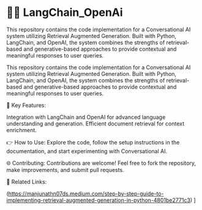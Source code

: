 # 🤖✨ LangChain_OpenAi
 This repository contains the code implementation for a Conversational AI system utilizing Retrieval Augmented Generation. Built with Python, LangChain, and OpenAI, the system combines the strengths of retrieval-based and generative-based approaches to provide contextual and meaningful responses to user queries.


This repository contains the code implementation for a Conversational AI system utilizing Retrieval Augmented Generation. Built with Python, LangChain, and OpenAI, the system combines the strengths of retrieval-based and generative-based approaches to provide contextual and meaningful responses to user queries.

🚀 Key Features:

Integration with LangChain and OpenAI for advanced language understanding and generation.
Efficient document retrieval for context enrichment.

👉 How to Use:
Explore the code, follow the setup instructions in the documentation, and start experimenting with Conversational AI.

🌐 Contributing:
Contributions are welcome! Feel free to fork the repository, make improvements, and submit pull requests.

🔗 Related Links:

(https://manjunathn07ds.medium.com/step-by-step-guide-to-implementing-retrieval-augmented-generation-in-python-4801be2771c3)
]

